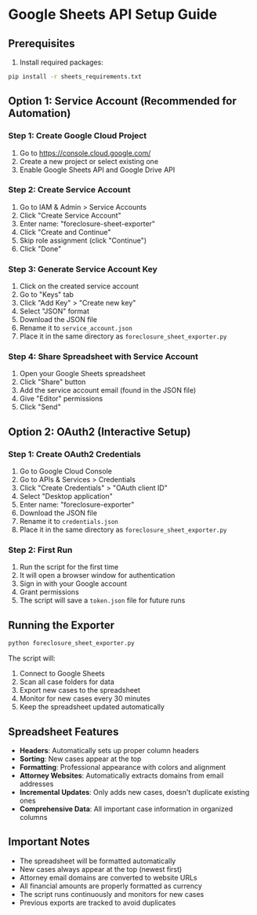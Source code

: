 # Google Sheets API Setup Guide

## Prerequisites
1. Install required packages:
```bash
pip install -r sheets_requirements.txt
```

## Option 1: Service Account (Recommended for Automation)

### Step 1: Create Google Cloud Project
1. Go to https://console.cloud.google.com/
2. Create a new project or select existing one
3. Enable Google Sheets API and Google Drive API

### Step 2: Create Service Account
1. Go to IAM & Admin > Service Accounts
2. Click "Create Service Account"
3. Enter name: "foreclosure-sheet-exporter"
4. Click "Create and Continue"
5. Skip role assignment (click "Continue")
6. Click "Done"

### Step 3: Generate Service Account Key
1. Click on the created service account
2. Go to "Keys" tab
3. Click "Add Key" > "Create new key"
4. Select "JSON" format
5. Download the JSON file
6. Rename it to `service_account.json`
7. Place it in the same directory as `foreclosure_sheet_exporter.py`

### Step 4: Share Spreadsheet with Service Account
1. Open your Google Sheets spreadsheet
2. Click "Share" button
3. Add the service account email (found in the JSON file)
4. Give "Editor" permissions
5. Click "Send"

## Option 2: OAuth2 (Interactive Setup)

### Step 1: Create OAuth2 Credentials
1. Go to Google Cloud Console
2. Go to APIs & Services > Credentials
3. Click "Create Credentials" > "OAuth client ID"
4. Select "Desktop application"
5. Enter name: "foreclosure-exporter"
6. Download the JSON file
7. Rename it to `credentials.json`
8. Place it in the same directory as `foreclosure_sheet_exporter.py`

### Step 2: First Run
1. Run the script for the first time
2. It will open a browser window for authentication
3. Sign in with your Google account
4. Grant permissions
5. The script will save a `token.json` file for future runs

## Running the Exporter

```bash
python foreclosure_sheet_exporter.py
```

The script will:
1. Connect to Google Sheets
2. Scan all case folders for data
3. Export new cases to the spreadsheet
4. Monitor for new cases every 30 minutes
5. Keep the spreadsheet updated automatically

## Spreadsheet Features

- **Headers**: Automatically sets up proper column headers
- **Sorting**: New cases appear at the top
- **Formatting**: Professional appearance with colors and alignment
- **Attorney Websites**: Automatically extracts domains from email addresses
- **Incremental Updates**: Only adds new cases, doesn't duplicate existing ones
- **Comprehensive Data**: All important case information in organized columns

## Important Notes

- The spreadsheet will be formatted automatically
- New cases always appear at the top (newest first)
- Attorney email domains are converted to website URLs
- All financial amounts are properly formatted as currency
- The script runs continuously and monitors for new cases
- Previous exports are tracked to avoid duplicates

